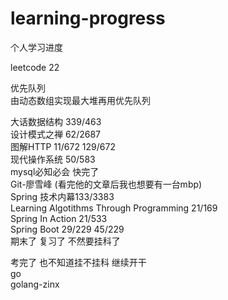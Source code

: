 # learning-progress
个人学习进度    

leetcode 22   



优先队列       
由动态数组实现最大堆再用优先队列      
 

大话数据结构 339/463      
设计模式之禅 62/2687  
图解HTTP 11/672  129/672    
现代操作系统 50/583  
mysql必知必会 快完了    
Git-廖雪峰  (看完他的文章后我也想要有一台mbp)  
Spring 技术内幕133/3383  
Learning Algotithms Through Programming  21/169    
Spring In Action 21/533  
Spring Boot 29/229 45/229  
期末了 复习了 不然要挂科了
  
考完了 也不知道挂不挂科 继续开干   
go   
golang-zinx
